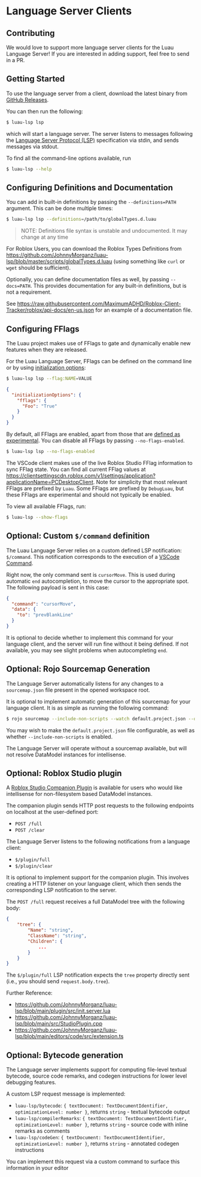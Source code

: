 # Language Server Clients

## Contributing

We would love to support more language server clients for the Luau Language Server!
If you are interested in adding support, feel free to send in a PR.

## Getting Started

To use the language server from a client, download the latest binary from [GitHub Releases](https://github.com/JohnnyMorganz/luau-lsp/releases).

You can then run the following:

```sh
$ luau-lsp lsp
```

which will start a language server. The server listens to messages following the [Language Server Protocol (LSP)](https://microsoft.github.io/language-server-protocol/specifications/lsp/3.17/specification/) specification via stdin, and sends messages via stdout.

To find all the command-line options available, run

```sh
$ luau-lsp --help
```

## Configuring Definitions and Documentation

You can add in built-in definitions by passing the `--definitions=PATH` argument.
This can be done multiple times:

```sh
$ luau-lsp lsp --definitions=/path/to/globalTypes.d.luau
```

> NOTE: Definitions file syntax is unstable and undocumented. It may change at any time

For Roblox Users, you can download the Roblox Types Definitions from https://github.com/JohnnyMorganz/luau-lsp/blob/master/scripts/globalTypes.d.luau
(using something like `curl` or `wget` should be sufficient).

Optionally, you can define documentation files as well, by passing `--docs=PATH`.
This provides documentation for any built-in definitions, but is not a requirement.

See https://raw.githubusercontent.com/MaximumADHD/Roblox-Client-Tracker/roblox/api-docs/en-us.json for an example of a
documentation file.

## Configuring FFlags

The Luau project makes use of FFlags to gate and dynamically enable new features when they are released.

For the Luau Language Server, FFlags can be defined on the command line or by using [initialization options](https://microsoft.github.io/language-server-protocol/specifications/lsp/3.17/specification/#initializeParams):

```sh
$ luau-lsp lsp --flag:NAME=VALUE
```

```json
{
  "initializationOptions": {
    "fflags": {
      "Foo": "True"
    }
  }
}
```

By default, all FFlags are enabled, apart from those that are [defined as experimental](https://github.com/luau-lang/luau/blob/master/Common/include/Luau/ExperimentalFlags.h).
You can disable all FFlags by passing `--no-flags-enabled`.

```sh
$ luau-lsp lsp --no-flags-enabled
```

The VSCode client makes use of the live Roblox Studio FFlag information to sync FFlag state. You can find all current
FFlag values at https://clientsettingscdn.roblox.com/v1/settings/application?applicationName=PCDesktopClient.
Note for simplicity that most relevant FFlags are prefixed by `Luau`. Some FFlags are prefixed by `DebugLuau`, but these
FFlags are experimental and should not typically be enabled.

To view all available FFlags, run:

```sh
$ luau-lsp --show-flags
```

## Optional: Custom `$/command` definition

The Luau Language Server relies on a custom defined LSP notification: `$/command`.
This notification corresponds to the execution of a [VSCode Command](https://code.visualstudio.com/api/references/commands).

Right now, the only command sent is `cursorMove`. This is used during automatic `end` autocompletion, to move the cursor to
the appropriate spot. The following payload is sent in this case:

```json
{
  "command": "cursorMove",
  "data": {
    "to": "prevBlankLine"
  }
}
```

It is optional to decide whether to implement this command for your language client, and the server will run fine without
it being defined. If not available, you may see slight problems when autocompleting `end`.

## Optional: Rojo Sourcemap Generation

The Language Server automatically listens for any changes to a `sourcemap.json` file present in the opened workspace root.

It is optional to implement automatic generation of this sourcemap for your language client. It is as simple as running
the following command:

```sh
$ rojo sourcemap --include-non-scripts --watch default.project.json --output sourcemap.json
```

You may wish to make the `default.project.json` file configurable, as well as whether `--include-non-scripts` is enabled.

The Language Server will operate without a sourcemap available, but will not resolve DataModel instances for intellisense.

## Optional: Roblox Studio plugin

A [Roblox Studio Companion Plugin](https://www.roblox.com/library/10913122509/Luau-Language-Server-Companion) is available
for users who would like intellisense for non-filesystem based DataModel instances.

The companion plugin sends HTTP post requests to the following endpoints on localhost at the user-defined port:

- `POST /full`
- `POST /clear`

The Language Server listens to the following notifications from a language client:

- `$/plugin/full`
- `$/plugin/clear`

It is optional to implement support for the companion plugin. This involves creating a HTTP listener on your language
client, which then sends the corresponding LSP notification to the server.

The `POST /full` request receives a full DataModel tree with the following body:

```json
{
    "tree": {
        "Name": "string",
        "ClassName": "string",
        "Children": {
            ...
        }
    }
}
```

The `$/plugin/full` LSP notification expects the `tree` property directly sent (i.e., you should send `request.body.tree`).

Further Reference:

- https://github.com/JohnnyMorganz/luau-lsp/blob/main/plugin/src/init.server.lua
- https://github.com/JohnnyMorganz/luau-lsp/blob/main/src/StudioPlugin.cpp
- https://github.com/JohnnyMorganz/luau-lsp/blob/main/editors/code/src/extension.ts

## Optional: Bytecode generation

The Language server implements support for computing file-level textual bytecode, source code remarks, and codegen instructions for lower level debugging features.

A custom LSP request message is implemented:

- `luau-lsp/bytecode`: `{ textDocument: TextDocumentIdentifier, optimizationLevel: number }`, returns `string` - textual bytecode output
- `luau-lsp/compilerRemarks`: `{ textDocument: TextDocumentIdentifier, optimizationLevel: number }`, returns `string` - source code with inline remarks as comments
- `luau-lsp/codeGen`: `{ textDocument: TextDocumentIdentifier, optimizationLevel: number }`, returns `string` - annotated codegen instructions

You can implement this request via a custom command to surface this information in your editor
